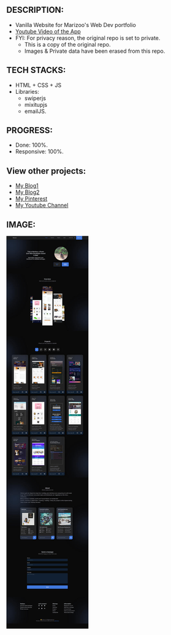 

## DESCRIPTION:
- Vanilla Website for Marizoo's Web Dev portfolio
- [Youtube Video of the App](https://youtu.be/06EkG4IqroE)
- FYI: For privacy reason, the original repo is set to private.
    - This is a copy of the original repo.
    - Images & Private data have been erased from this repo.

## TECH STACKS:
- HTML + CSS + JS
- Libraries:
    - swiperjs
    - mixitupjs
    - emailJS.

## PROGRESS:
- Done: 100%.
- Responsive: 100%.

## View other projects:
- [My Blog1](https://dev.to/marizoo)
- [My Blog2](https://medium.com/@marizoo)
- [My Pinterest](https://pin.it/16vGwjy)
- [My Youtube Channel](https://www.youtube.com/channel/UCfkbnM9WvHD3mjecBiGHCBQ/playlists)


## IMAGE:
![Screenshot of the App](./screenshots/css-20-marizoo-port-400-dark.jpg)

